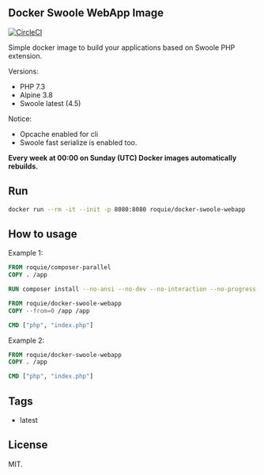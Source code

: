 Docker Swoole WebApp Image
--------------------------

[![CircleCI](https://circleci.com/gh/roquie/docker-swoole-webapp.svg?style=svg)](https://circleci.com/gh/roquie/docker-swoole-webapp)

Simple docker image to build your applications based on Swoole PHP extension.

Versions:
* PHP 7.3
* Alpine 3.8
* Swoole latest (4.5)

Notice:
* Opcache enabled for cli
* Swoole fast serialize is enabled too.

**Every week at 00:00 on Sunday (UTC) Docker images automatically rebuilds.**

## Run

```bash
docker run --rm -it --init -p 8080:8080 roquie/docker-swoole-webapp
```

## How to usage

Example 1:

```Dockerfile
FROM roquie/composer-parallel
COPY . /app

RUN composer install --no-ansi --no-dev --no-interaction --no-progress --no-scripts --optimize-autoloader --ignore-platform-reqs

FROM roquie/docker-swoole-webapp
COPY --from=0 /app /app

CMD ["php", "index.php"]
```

Example 2:

```Dockerfile
FROM roquie/docker-swoole-webapp
COPY . /app

CMD ["php", "index.php"]
```

## Tags

* latest

## License

MIT.


